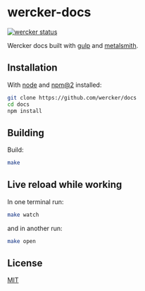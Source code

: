 # wercker-docs

[![wercker status](https://app.wercker.com/status/05eb642a41844e42b392d2db39bb7552/m "wercker status")](https://app.wercker.com/project/bykey/05eb642a41844e42b392d2db39bb7552)

Wercker docs built with [gulp][gulp] and [metalsmith][metalsmith].

## Installation
With [node][node] and [npm@2][npm] installed:
```sh
git clone https://github.com/wercker/docs
cd docs
npm install
```

## Building
Build:
```bash
make
```

## Live reload while working

In one terminal run:
```sh
make watch
```

and in another run:

```sh
make open
```

## License
[MIT](https://tldrlegal.com/license/mit-license)

[gulp]: http://gulpjs.com
[metalsmith]: http://www.metalsmith.io/
[node]: http://nodejs.com
[npm]: http://npmjs.com

